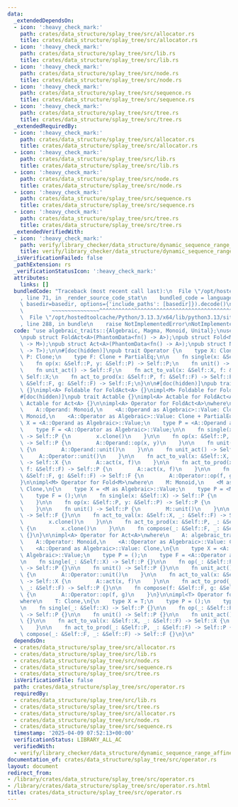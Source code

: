 ```yaml
---
data:
  _extendedDependsOn:
  - icon: ':heavy_check_mark:'
    path: crates/data_structure/splay_tree/src/allocator.rs
    title: crates/data_structure/splay_tree/src/allocator.rs
  - icon: ':heavy_check_mark:'
    path: crates/data_structure/splay_tree/src/lib.rs
    title: crates/data_structure/splay_tree/src/lib.rs
  - icon: ':heavy_check_mark:'
    path: crates/data_structure/splay_tree/src/node.rs
    title: crates/data_structure/splay_tree/src/node.rs
  - icon: ':heavy_check_mark:'
    path: crates/data_structure/splay_tree/src/sequence.rs
    title: crates/data_structure/splay_tree/src/sequence.rs
  - icon: ':heavy_check_mark:'
    path: crates/data_structure/splay_tree/src/tree.rs
    title: crates/data_structure/splay_tree/src/tree.rs
  _extendedRequiredBy:
  - icon: ':heavy_check_mark:'
    path: crates/data_structure/splay_tree/src/allocator.rs
    title: crates/data_structure/splay_tree/src/allocator.rs
  - icon: ':heavy_check_mark:'
    path: crates/data_structure/splay_tree/src/lib.rs
    title: crates/data_structure/splay_tree/src/lib.rs
  - icon: ':heavy_check_mark:'
    path: crates/data_structure/splay_tree/src/node.rs
    title: crates/data_structure/splay_tree/src/node.rs
  - icon: ':heavy_check_mark:'
    path: crates/data_structure/splay_tree/src/sequence.rs
    title: crates/data_structure/splay_tree/src/sequence.rs
  - icon: ':heavy_check_mark:'
    path: crates/data_structure/splay_tree/src/tree.rs
    title: crates/data_structure/splay_tree/src/tree.rs
  _extendedVerifiedWith:
  - icon: ':heavy_check_mark:'
    path: verify/library_checker/data_structure/dynamic_sequence_range_affine_range_sum/src/main.rs
    title: verify/library_checker/data_structure/dynamic_sequence_range_affine_range_sum/src/main.rs
  _isVerificationFailed: false
  _pathExtension: rs
  _verificationStatusIcon: ':heavy_check_mark:'
  attributes:
    links: []
  bundledCode: "Traceback (most recent call last):\n  File \"/opt/hostedtoolcache/Python/3.13.3/x64/lib/python3.13/site-packages/onlinejudge_verify/documentation/build.py\"\
    , line 71, in _render_source_code_stat\n    bundled_code = language.bundle(stat.path,\
    \ basedir=basedir, options={'include_paths': [basedir]}).decode()\n          \
    \         ~~~~~~~~~~~~~~~^^^^^^^^^^^^^^^^^^^^^^^^^^^^^^^^^^^^^^^^^^^^^^^^^^^^^^^^^^^^^^^^^^\n\
    \  File \"/opt/hostedtoolcache/Python/3.13.3/x64/lib/python3.13/site-packages/onlinejudge_verify/languages/rust.py\"\
    , line 288, in bundle\n    raise NotImplementedError\nNotImplementedError\n"
  code: "use algebraic_traits::{Algebraic, Magma, Monoid, Unital};\nuse std::marker::PhantomData;\n\
    \npub struct FoldAct<A>(PhantomData<fn() -> A>);\npub struct Fold<M>(PhantomData<fn()\
    \ -> M>);\npub struct Act<A>(PhantomData<fn() -> A>);\npub struct Noop<T>(PhantomData<fn()\
    \ -> T>);\n\n#[doc(hidden)]\npub trait Operator {\n    type X: Clone;\n    type\
    \ P: Clone;\n    type F: Clone + PartialEq;\n\n    fn single(x: &Self::X) -> Self::P;\n\
    \    fn op(x: &Self::P, y: &Self::P) -> Self::P;\n    fn unit() -> Self::P;\n\
    \    fn unit_act() -> Self::F;\n    fn act_to_val(x: &Self::X, f: &Self::F) ->\
    \ Self::X;\n    fn act_to_prod(x: &Self::P, f: &Self::F) -> Self::P;\n    fn compose(f:\
    \ &Self::F, g: &Self::F) -> Self::F;\n}\n\n#[doc(hidden)]\npub trait Foldable\
    \ {}\nimpl<A> Foldable for FoldAct<A> {}\nimpl<M> Foldable for Fold<M> {}\n\n\
    #[doc(hidden)]\npub trait Actable {}\nimpl<A> Actable for FoldAct<A> {}\nimpl<A>\
    \ Actable for Act<A> {}\n\nimpl<A> Operator for FoldAct<A>\nwhere\n    A: algebraic_traits::Act,\n\
    \    A::Operand: Monoid,\n    <A::Operand as Algebraic>::Value: Clone,\n    A::Operator:\
    \ Monoid,\n    <A::Operator as Algebraic>::Value: Clone + PartialEq,\n{\n    type\
    \ X = <A::Operand as Algebraic>::Value;\n    type P = <A::Operand as Algebraic>::Value;\n\
    \    type F = <A::Operator as Algebraic>::Value;\n\n    fn single(x: &Self::X)\
    \ -> Self::P {\n        x.clone()\n    }\n\n    fn op(x: &Self::P, y: &Self::P)\
    \ -> Self::P {\n        A::Operand::op(x, y)\n    }\n\n    fn unit() -> Self::P\
    \ {\n        A::Operand::unit()\n    }\n\n    fn unit_act() -> Self::F {\n   \
    \     A::Operator::unit()\n    }\n\n    fn act_to_val(x: &Self::X, f: &Self::F)\
    \ -> Self::X {\n        A::act(x, f)\n    }\n\n    fn act_to_prod(x: &Self::P,\
    \ f: &Self::F) -> Self::P {\n        A::act(x, f)\n    }\n\n    fn compose(f:\
    \ &Self::F, g: &Self::F) -> Self::F {\n        A::Operator::op(f, g)\n    }\n\
    }\n\nimpl<M> Operator for Fold<M>\nwhere\n    M: Monoid,\n    <M as Algebraic>::Value:\
    \ Clone,\n{\n    type X = <M as Algebraic>::Value;\n    type P = <M as Algebraic>::Value;\n\
    \    type F = ();\n\n    fn single(x: &Self::X) -> Self::P {\n        x.clone()\n\
    \    }\n\n    fn op(x: &Self::P, y: &Self::P) -> Self::P {\n        M::op(x, y)\n\
    \    }\n\n    fn unit() -> Self::P {\n        M::unit()\n    }\n\n    fn unit_act()\
    \ -> Self::F {}\n\n    fn act_to_val(x: &Self::X, _: &Self::F) -> Self::X {\n\
    \        x.clone()\n    }\n\n    fn act_to_prod(x: &Self::P, _: &Self::F) -> Self::P\
    \ {\n        x.clone()\n    }\n\n    fn compose(_: &Self::F, _: &Self::F) -> Self::F\
    \ {}\n}\n\nimpl<A> Operator for Act<A>\nwhere\n    A: algebraic_traits::Act,\n\
    \    A::Operator: Monoid,\n    <A::Operator as Algebraic>::Value: Clone + PartialEq,\n\
    \    <A::Operand as Algebraic>::Value: Clone,\n{\n    type X = <A::Operand as\
    \ Algebraic>::Value;\n    type P = ();\n    type F = <A::Operator as Algebraic>::Value;\n\
    \n    fn single(_: &Self::X) -> Self::P {}\n\n    fn op(_: &Self::P, _: &Self::P)\
    \ -> Self::P {}\n\n    fn unit() -> Self::P {}\n\n    fn unit_act() -> Self::F\
    \ {\n        A::Operator::unit()\n    }\n\n    fn act_to_val(x: &Self::X, f: &Self::F)\
    \ -> Self::X {\n        A::act(x, f)\n    }\n\n    fn act_to_prod(_: &Self::P,\
    \ _: &Self::F) -> Self::P {}\n\n    fn compose(f: &Self::F, g: &Self::F) -> Self::F\
    \ {\n        A::Operator::op(f, g)\n    }\n}\n\nimpl<T> Operator for Noop<T>\n\
    where\n    T: Clone,\n{\n    type X = T;\n    type P = ();\n    type F = ();\n\
    \n    fn single(_: &Self::X) -> Self::P {}\n\n    fn op(_: &Self::P, _: &Self::P)\
    \ -> Self::P {}\n\n    fn unit() -> Self::P {}\n\n    fn unit_act() -> Self::F\
    \ {}\n\n    fn act_to_val(x: &Self::X, _: &Self::F) -> Self::X {\n        x.clone()\n\
    \    }\n\n    fn act_to_prod(_: &Self::P, _: &Self::F) -> Self::P {}\n\n    fn\
    \ compose(_: &Self::F, _: &Self::F) -> Self::F {}\n}\n"
  dependsOn:
  - crates/data_structure/splay_tree/src/allocator.rs
  - crates/data_structure/splay_tree/src/lib.rs
  - crates/data_structure/splay_tree/src/node.rs
  - crates/data_structure/splay_tree/src/sequence.rs
  - crates/data_structure/splay_tree/src/tree.rs
  isVerificationFile: false
  path: crates/data_structure/splay_tree/src/operator.rs
  requiredBy:
  - crates/data_structure/splay_tree/src/lib.rs
  - crates/data_structure/splay_tree/src/tree.rs
  - crates/data_structure/splay_tree/src/allocator.rs
  - crates/data_structure/splay_tree/src/node.rs
  - crates/data_structure/splay_tree/src/sequence.rs
  timestamp: '2025-04-09 07:52:13+00:00'
  verificationStatus: LIBRARY_ALL_AC
  verifiedWith:
  - verify/library_checker/data_structure/dynamic_sequence_range_affine_range_sum/src/main.rs
documentation_of: crates/data_structure/splay_tree/src/operator.rs
layout: document
redirect_from:
- /library/crates/data_structure/splay_tree/src/operator.rs
- /library/crates/data_structure/splay_tree/src/operator.rs.html
title: crates/data_structure/splay_tree/src/operator.rs
---
```

